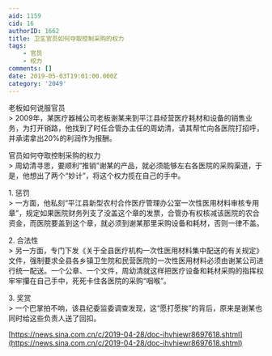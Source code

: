```yaml
---
aid: 1159
cid: 16
authorID: 1662
title: 卫生官员如何夺取控制采购的权力
tags:
    - 官员
    - 权力
comments: []
date: 2019-05-03T19:01:00.000Z
category: '2049'
---
```


老板如何说服官员  
\> 2009年，某医疗器械公司老板谢某来到平江县经营医疗耗材和设备的销售业务，为打开销路，他找到了时任合管办主任的周幼清，请其帮忙向各医院打招呼，并承诺拿出20%的利润作为报酬。

官员如何夺取控制采购的权力  
\> 周幼清寻思，要顺利“推销”谢某的产品，就必须能够左右各医院的采购渠道，于是，他想出了两个“妙计”，将这个权力揽在自己的手中。

1\. 惩罚  
\> 一方面，他私刻“平江县新型农村合作医疗管理办公室一次性医用材料审核专用章”，规定如果医院财务列支了没盖这个章的发票，合管办有权核减该医院的农合资金，而医院要盖到这个章，就必须到谢某那里采购设备和耗材，否则一律不盖。

2\. 合法性  
\> 另一方面，专门下发《关于全县医疗机构一次性医用材料集中配送的有关规定》文件，强制要求全县各乡镇卫生院和民营医院的一次性医用材料必须由谢某公司进行统一配送。一个公章、一个文件，周幼清就这样把医疗设备和耗材采购的指挥权牢牢攥在自己手中，死死卡住各医院的采购“咽喉”。

3\. 奖赏  
\> 一个巴掌拍不响，该县纪委监委调查发现，这“愿打愿挨”的背后，原来是谢某也同时给这些负责人送了回扣。

[https://news.sina.com.cn/c/2019-04-28/doc-ihvhiewr8697618.shtml](https://news.sina.com.cn/c/2019-04-28/doc-ihvhiewr8697618.shtml)
